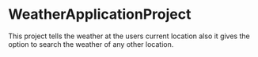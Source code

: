 # WeatherApplicationProject
This project tells the weather at the users current location also it gives the option to search the weather of any other location.
